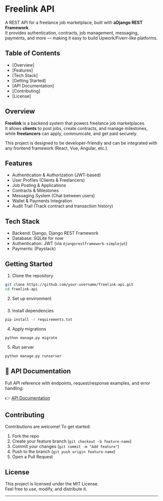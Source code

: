 Freelink API
============

A REST API for a freelance job marketplace, built with **aDjango REST Framework**.  
It provides authentication, contracts, job management, messaging, payments, and more — making it easy to build Upwork/Fiverr-like platforms.

Table of Contents
--------------------
- [Overview]
- [Features]
- [Tech Stack]
- [Getting Started]
- [API Documentation]
- [Contributing]
- [License]


Overview
--------
**Freelink** is a backend system that powers freelance job marketplaces.  
It allows **clients** to post jobs, create contracts, and manage milestones, while **freelancers** can apply, communicate, and get paid securely.

This project is designed to be developer-friendly and can be integrated with any frontend framework (React, Vue, Angular, etc.).


Features
-----------
- Authentication & Authorization (JWT-based)  
- User Profiles (Clients & Freelancers)  
- Job Posting & Applications  
- Contracts & Milestones  
- Messaging System (Chat between users)  
- Wallet & Payments Integration  
- Audit Trail (Track contract and transaction history)  



Tech Stack
-------------
- Backend: Django, Django REST Framework  
- Database: SQLite for now  
- Authentication: JWT (via `djangorestframework-simplejwt`)  
- Payments: (Paystack)  


Getting Started
------------------

1. Clone the repository
```bash
git clone https://github.com/your-username/freelink-api.git
cd freelink-api
```

2. Set up environment  
#####

3. Install dependencies
```bash
pip install -r requirements.txt
```

4. Apply migrations
```bash
python manage.py migrate
```

5. Run server
```bash
python manage.py runserver
```


📖 API Documentation
--------------------
Full API reference with endpoints, request/response examples, and error handling:  

👉 [API Documentation](API.pdf)


Contributing
---------------
Contributions are welcome! To get started:

1. Fork the repo  
2. Create your feature branch (`git checkout -b feature-name`)  
3. Commit your changes (`git commit -m "Add feature"`)  
4. Push to the branch (`git push origin feature-name`)  
5. Open a Pull Request  


License
----------
This project is licensed under the MIT License.  
Feel free to use, modify, and distribute it.

---
